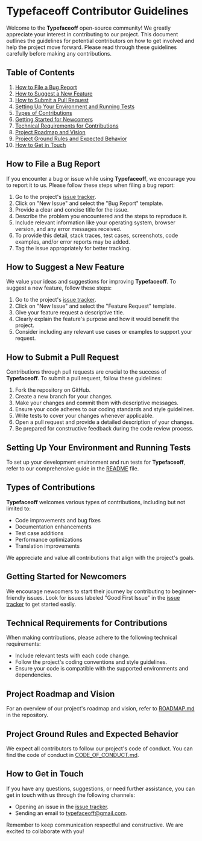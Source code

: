 # Typefaceoff Contributor Guidelines

Welcome to the **Typefaceoff** open-source community! We greatly appreciate your interest in contributing to our project. This document outlines the guidelines for potential contributors on how to get involved and help the project move forward. Please read through these guidelines carefully before making any contributions.

## Table of Contents

1. [How to File a Bug Report](#how-to-file-a-bug-report)
1. [How to Suggest a New Feature](#how-to-suggest-a-new-feature)
1. [How to Submit a Pull Request](#how-to-submit-a-pull-request)
1. [Setting Up Your Environment and Running Tests](#setting-up-your-environment-and-running-tests)
1. [Types of Contributions](#types-of-contributions)
1. [Getting Started for Newcomers](#getting-started-for-newcomers)
1. [Technical Requirements for Contributions](#technical-requirements-for-contributions)
1. [Project Roadmap and Vision](#project-roadmap-and-vision)
1. [Project Ground Rules and Expected Behavior](#project-ground-rules-and-expected-behavior)
1. [How to Get in Touch](#how-to-get-in-touch)

## How to File a Bug Report

If you encounter a bug or issue while using **Typefaceoff**, we encourage you to report it to us. Please follow these steps when filing a bug report:

1. Go to the project's [issue tracker](https://github.com/jaskfla/typefaceoff/issues).
2. Click on "New Issue" and select the "Bug Report" template.
3. Provide a clear and concise title for the issue.
4. Describe the problem you encountered and the steps to reproduce it.
5. Include relevant information like your operating system, browser version, and any error messages received.
6. To provide this detail, stack traces, test cases, screenshots, code examples, and/or error reports may be added.
7. Tag the issue appropriately for better tracking.

## How to Suggest a New Feature

We value your ideas and suggestions for improving **Typefaceoff**. To suggest a new feature, follow these steps:

1. Go to the project's [issue tracker](https://github.com/jaskfla/typefaceoff/issues).
2. Click on "New Issue" and select the "Feature Request" template.
3. Give your feature request a descriptive title.
4. Clearly explain the feature's purpose and how it would benefit the project.
5. Consider including any relevant use cases or examples to support your request.

## How to Submit a Pull Request

Contributions through pull requests are crucial to the success of **Typefaceoff**. To submit a pull request, follow these guidelines:

1. Fork the repository on GitHub.
2. Create a new branch for your changes.
3. Make your changes and commit them with descriptive messages.
4. Ensure your code adheres to our coding standards and style guidelines.
5. Write tests to cover your changes whenever applicable.
6. Open a pull request and provide a detailed description of your changes.
7. Be prepared for constructive feedback during the code review process.

## Setting Up Your Environment and Running Tests

To set up your development environment and run tests for **Typefaceoff**, refer to our comprehensive guide in the [README](README.md) file.

## Types of Contributions

**Typefaceoff** welcomes various types of contributions, including but not limited to:

- Code improvements and bug fixes
- Documentation enhancements
- Test case additions
- Performance optimizations
- Translation improvements

We appreciate and value all contributions that align with the project's goals.

## Getting Started for Newcomers

We encourage newcomers to start their journey by contributing to beginner-friendly issues. Look for issues labeled "Good First Issue" in the [issue tracker](https://github.com/your-organization/project-name/issues) to get started easily.

## Technical Requirements for Contributions

When making contributions, please adhere to the following technical requirements:

- Include relevant tests with each code change.
- Follow the project's coding conventions and style guidelines.
- Ensure your code is compatible with the supported environments and dependencies.

## Project Roadmap and Vision

For an overview of our project's roadmap and vision, refer to [ROADMAP.md](ROADMAP.md) in the repository.

## Project Ground Rules and Expected Behavior

We expect all contributors to follow our project's code of conduct. You can find the code of conduct in [CODE_OF_CONDUCT.md](CODE_OF_CONDUCT.md).

## How to Get in Touch

If you have any questions, suggestions, or need further assistance, you can get in touch with us through the following channels:

- Opening an issue in the [issue tracker](https://github.com/your-organization/project-name/issues).
- Sending an email to typefaceoff@gmail.com.

Remember to keep communication respectful and constructive. We are excited to collaborate with you!
